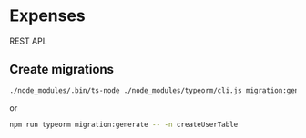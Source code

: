 # Expenses

REST API.

## Create migrations

```bash
./node_modules/.bin/ts-node ./node_modules/typeorm/cli.js migration:generate -n createUserTable
```

or

```bash
npm run typeorm migration:generate -- -n createUserTable
```
